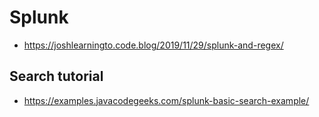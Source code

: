 # Splunk

- https://joshlearningto.code.blog/2019/11/29/splunk-and-regex/

## Search tutorial

- https://examples.javacodegeeks.com/splunk-basic-search-example/
